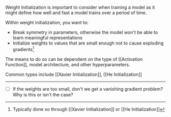 Weight Initialization is important to consider when training a model as it might define how well and fast a model trains over a period of time.

Within weight initialization, you want to:
- Break symmetry in parameters, otherwise the model won't be able to learn meaningful representations
- Initialize weights to values that are small enough not to cause exploding gradients[^1]

The means to do so can be dependent on the type of [[Activation Function]], model architecture, and other hyperparameters.

Common types include [[Xavier Initialization]], [[He Initialization]]



---
- [ ] If the weights are too small, don't we get a vanishing gradient problem? Why is this or isn't the case?

[^1]: Typically done so through [[Xavier Initialization]] or [[He Initialization]]
